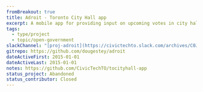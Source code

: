 ```yaml
---
fromBreakout: true
title: Adroit - Toronto City Hall app
excerpt: A mobile app for providing input on upcoming votes in city hall. An interface to the Toronto City Hall API.
tags:
  - type/project
  - topic/open-government
slackChannel: "[proj-adroit](https://civictechto.slack.com/archives/C0JC4A5RS)"
gitrepo: https://github.com/dougestey/adroit
dateActiveFirst: 2015-01-01
dateActiveLast: 2015-01-01
notes: https://github.com/CivicTechTO/tocityhall-app
status_project: Abandoned
status_contributor: Closed
---
```

